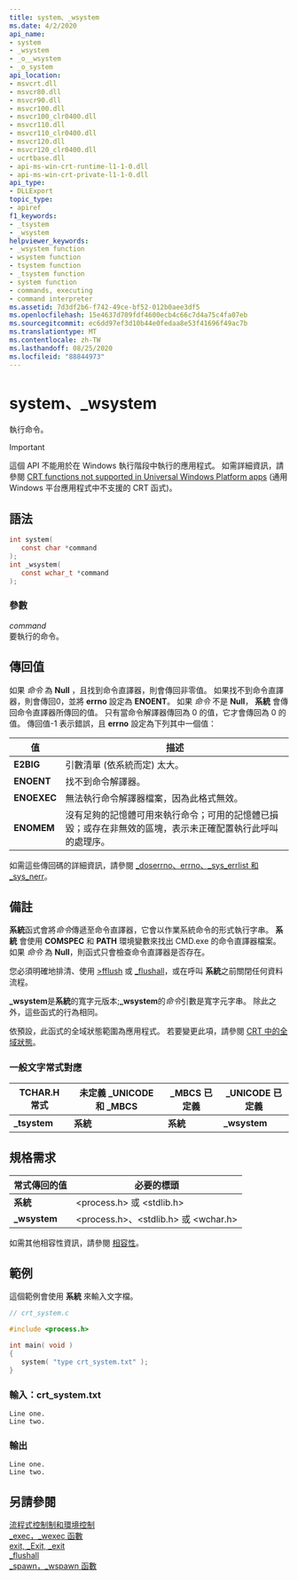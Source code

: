 ```yaml
---
title: system、_wsystem
ms.date: 4/2/2020
api_name:
- system
- _wsystem
- _o__wsystem
- _o_system
api_location:
- msvcrt.dll
- msvcr80.dll
- msvcr90.dll
- msvcr100.dll
- msvcr100_clr0400.dll
- msvcr110.dll
- msvcr110_clr0400.dll
- msvcr120.dll
- msvcr120_clr0400.dll
- ucrtbase.dll
- api-ms-win-crt-runtime-l1-1-0.dll
- api-ms-win-crt-private-l1-1-0.dll
api_type:
- DLLExport
topic_type:
- apiref
f1_keywords:
- _tsystem
- _wsystem
helpviewer_keywords:
- _wsystem function
- wsystem function
- tsystem function
- _tsystem function
- system function
- commands, executing
- command interpreter
ms.assetid: 7d3df2b6-f742-49ce-bf52-012b0aee3df5
ms.openlocfilehash: 15e4637d709fdf4600ecb4c66c7d4a75c4fa07eb
ms.sourcegitcommit: ec6dd97ef3d10b44e0fedaa8e53f41696f49ac7b
ms.translationtype: MT
ms.contentlocale: zh-TW
ms.lasthandoff: 08/25/2020
ms.locfileid: "88844973"
---
```

# <a name="system-_wsystem"></a>system、_wsystem

執行命令。

> [!IMPORTANT]
> 這個 API 不能用於在 Windows 執行階段中執行的應用程式。 如需詳細資訊，請參閱 [CRT functions not supported in Universal Windows Platform apps](../../cppcx/crt-functions-not-supported-in-universal-windows-platform-apps.md) (通用 Windows 平台應用程式中不支援的 CRT 函式)。

## <a name="syntax"></a>語法

```C
int system(
   const char *command
);
int _wsystem(
   const wchar_t *command
);
```

### <a name="parameters"></a>參數

*command*<br/>
要執行的命令。

## <a name="return-value"></a>傳回值

如果 *命令* 為 **Null** ，且找到命令直譯器，則會傳回非零值。 如果找不到命令直譯器，則會傳回0，並將 **errno** 設定為 **ENOENT**。 如果 *命令* 不是 **Null**， **系統** 會傳回命令直譯器所傳回的值。 只有當命令解譯器傳回為 0 的值，它才會傳回為 0 的值。 傳回值-1 表示錯誤，且 **errno** 設定為下列其中一個值：

| 值 | 描述 |
|-|-|
| **E2BIG** | 引數清單 (依系統而定) 太大。 |
| **ENOENT** | 找不到命令解譯器。 |
| **ENOEXEC** | 無法執行命令解譯器檔案，因為此格式無效。 |
| **ENOMEM** | 沒有足夠的記憶體可用來執行命令；可用的記憶體已損毀；或存在非無效的區塊，表示未正確配置執行此呼叫的處理序。 |

如需這些傳回碼的詳細資訊，請參閱 [_doserrno、errno、_sys_errlist 和 _sys_nerr](../../c-runtime-library/errno-doserrno-sys-errlist-and-sys-nerr.md)。

## <a name="remarks"></a>備註

**系統**函式會將*命令*傳遞至命令直譯器，它會以作業系統命令的形式執行字串。 **系統** 會使用 **COMSPEC** 和 **PATH** 環境變數來找出 CMD.exe 的命令直譯器檔案。 如果 *命令* 為 **Null**，則函式只會檢查命令直譯器是否存在。

您必須明確地排清、使用 [>fflush](fflush.md) 或 [_flushall](flushall.md)，或在呼叫 **系統**之前關閉任何資料流程。

**_wsystem**是**系統**的寬字元版本;**_wsystem**的*命令*引數是寬字元字串。 除此之外，這些函式的行為相同。

依預設，此函式的全域狀態範圍為應用程式。 若要變更此項，請參閱 [CRT 中的全域狀態](../global-state.md)。

### <a name="generic-text-routine-mappings"></a>一般文字常式對應

|TCHAR.H 常式|未定義 _UNICODE 和 _MBCS|_MBCS 已定義|_UNICODE 已定義|
|---------------------|------------------------------------|--------------------|-----------------------|
|**_tsystem**|**系統**|**系統**|**_wsystem**|

## <a name="requirements"></a>規格需求

|常式傳回的值|必要的標頭|
|-------------|---------------------|
|**系統**|\<process.h> 或 \<stdlib.h>|
|**_wsystem**|\<process.h>、\<stdlib.h> 或 \<wchar.h>|

如需其他相容性資訊，請參閱 [相容性](../../c-runtime-library/compatibility.md)。

## <a name="example"></a>範例

這個範例會使用 **系統** 來輸入文字檔。

```C
// crt_system.c

#include <process.h>

int main( void )
{
   system( "type crt_system.txt" );
}
```

### <a name="input-crt_systemtxt"></a>輸入：crt_system.txt

```Input
Line one.
Line two.
```

### <a name="output"></a>輸出

```Output
Line one.
Line two.
```

## <a name="see-also"></a>另請參閱

[流程式控制制和環境控制](../../c-runtime-library/process-and-environment-control.md)<br/>
[_exec，_wexec 函數](../../c-runtime-library/exec-wexec-functions.md)<br/>
[exit, _Exit, _exit](exit-exit-exit.md)<br/>
[_flushall](flushall.md)<br/>
[_spawn，_wspawn 函數](../../c-runtime-library/spawn-wspawn-functions.md)<br/>
